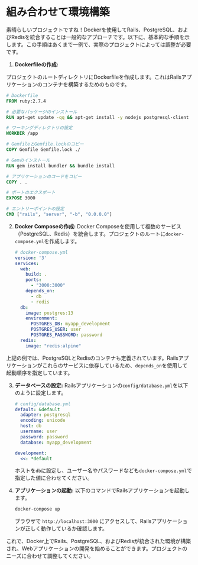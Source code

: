 # 組み合わせて環境構築

素晴らしいプロジェクトですね！Dockerを使用してRails、PostgreSQL、およびRedisを統合することは一般的なアプローチです。以下に、基本的な手順を示します。この手順はあくまで一例で、実際のプロジェクトによっては調整が必要です。

1. **Dockerfileの作成:**
   
プロジェクトのルートディレクトリにDockerfileを作成します。これはRailsアプリケーションのコンテナを構築するためのものです。

   ```Dockerfile
   # Dockerfile
   FROM ruby:2.7.4

   # 必要なパッケージのインストール
   RUN apt-get update -qq && apt-get install -y nodejs postgresql-client

   # ワーキングディレクトリの設定
   WORKDIR /app

   # GemfileとGemfile.lockのコピー
   COPY Gemfile Gemfile.lock ./

   # Gemのインストール
   RUN gem install bundler && bundle install

   # アプリケーションのコードをコピー
   COPY . .

   # ポートのエクスポート
   EXPOSE 3000

   # エントリーポイントの設定
   CMD ["rails", "server", "-b", "0.0.0.0"]
   ```

2. **Docker Composeの作成:**
   Docker 
Composeを使用して複数のサービス（PostgreSQL、Redis）を統合します。プロジェクトのルートに`docker-compose.yml`を作成します。

   ```yaml
   # docker-compose.yml
   version: '3'
   services:
     web:
       build: .
       ports:
         - "3000:3000"
       depends_on:
         - db
         - redis
     db:
       image: postgres:13
       environment:
         POSTGRES_DB: myapp_development
         POSTGRES_USER: user
         POSTGRES_PASSWORD: password
     redis:
       image: "redis:alpine"
   ```

   
上記の例では、PostgreSQLとRedisのコンテナも定義されています。Railsアプリケーションがこれらのサービスに依存しているため、`depends_on`を使用して起動順序を指定しています。

3. **データベースの設定:**
   Railsアプリケーションの`config/database.yml`を以下のように設定します。

   ```yaml
   # config/database.yml
   default: &default
     adapter: postgresql
     encoding: unicode
     host: db
     username: user
     password: password
     database: myapp_development

   development:
     <<: *default
   ```

   ホストを`db`に設定し、ユーザー名やパスワードなども`docker-compose.yml`で指定した値に合わせてください。

4. **アプリケーションの起動:**
   以下のコマンドでRailsアプリケーションを起動します。

   ```bash
   docker-compose up
   ```

   ブラウザで `http://localhost:3000` にアクセスして、Railsアプリケーションが正しく動作しているか確認します。

これで、Docker上でRails、PostgreSQL、およびRedisが統合された環境が構築され、Webアプリケーションの開発を始めることができます。プロジェクトのニーズに合わせて調整してください。

